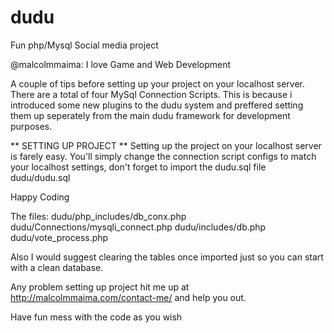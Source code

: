 dudu
====

Fun php/Mysql Social media project

@malcolmmaima: I love Game and Web Development

<?php
//Dudu uses an OOP approach to programming

  $Message = "I found it really interesting that Mark Zuckerberg at age 19 was able to make a social media site So i                   decided to try working on one to try and understand the main concepts behind some of the social media sites               we have";
  
  echo $Message;
?>

A couple of tips before setting up your project on your localhost server. There are a total of four MySql Connection Scripts. This is because i introduced some new plugins to the dudu system and preffered setting them up seperately from the main dudu framework for development purposes. 

** SETTING UP PROJECT **
Setting up the project on your localhost server is farely easy.
You'll simply change the connection script configs to match your localhost settings, don't forget to import the dudu.sql file dudu/dudu.sql 

Happy Coding

The files:
dudu/php_includes/db_conx.php
dudu/Connections/mysqli_connect.php
dudu/includes/db.php
dudu/vote_process.php

Also I would suggest clearing the tables once imported just so you can start with a clean database.

Any problem setting up project hit me up at http://malcolmmaima.com/contact-me/ and help you out.

Have fun mess with the code as you wish

